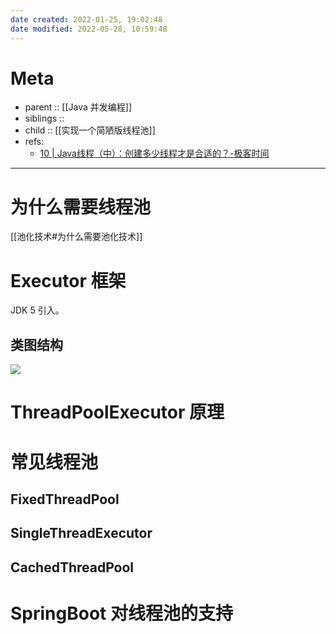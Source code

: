 ```yaml
---
date created: 2022-01-25, 19:02:48
date modified: 2022-05-28, 10:59:48
---
```


# Meta

- parent :: [[Java 并发编程]]
- siblings ::
- child :: [[实现一个简陋版线程池]]
- refs:
    - [10 | Java线程（中）：创建多少线程才是合适的？-极客时间](https://time.geekbang.org/column/article/86666)

---

# 为什么需要线程池

[[池化技术#为什么需要池化技术]]

# Executor 框架

JDK 5 引入。

## 类图结构

![](https://pic-bed-615.oss-cn-beijing.aliyuncs.com/m5fs1W.png)

# ThreadPoolExecutor 原理

# 常见线程池

## FixedThreadPool

## SingleThreadExecutor

## CachedThreadPool

# SpringBoot 对线程池的支持
